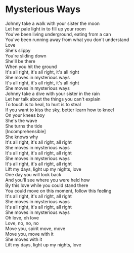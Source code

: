 # Mysterious Ways

Johnny take a walk with your sister the moon  
Let her pale light in to fill up your room  
You've been living underground, eating from a can  
You've been running away from what you don't understand  
Love  
She's slippy  
You're sliding down  
She'll be there  
When you hit the ground  
It's all right, it's all right, it's all right  
She moves in mysterious ways  
It's all right, it's all right, it's all right  
She moves in mysterious ways  
Johnny take a dive with your sister in the rain  
Let her talk about the things you can't explain  
To touch is to heal, to hurt is to steal  
If you want to kiss the sky, better learn how to kneel  
On your knees boy  
She's the wave  
She turns the tide  
[Incomprehensible]  
She knows why  
It's all right, it's all right, all right  
She moves in mysterious ways  
It's all right, it's all right, all right  
She moves in mysterious ways  
It's all right, it's all right, all right  
Lift my days, light up my nights, love  
One day you will look back  
And you'll see where you were held how  
By this love while you could stand there  
You could move on this moment, follow this feeling  
It's all right, it's all right, all right  
She moves in mysterious ways  
It's all right, it's all right, all right  
She moves in mysterious ways  
Oh love, oh love  
Love, no, no, no  
Move you, spirit move, move  
Move you, move with it  
She moves with it  
Lift my days, light up my nights, love
